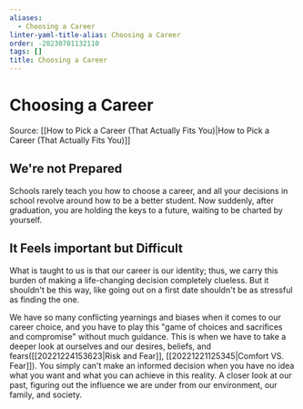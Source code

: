 ```yaml
---
aliases:
  - Choosing a Career
linter-yaml-title-alias: Choosing a Career
order: -20230701132110
tags: []
title: Choosing a Career
---
```


# Choosing a Career

Source: [[How to Pick a Career (That Actually Fits You)|How to Pick a Career (That Actually Fits You)]]

## We're not Prepared
Schools rarely teach you how to choose a career, and all your decisions in school revolve around how to be a better student. Now suddenly, after graduation, you are holding the keys to a future, waiting to be charted by yourself.

## It Feels important but Difficult
What is taught to us is that our career is our identity; thus, we carry this burden of making a life-changing decision completely clueless. But it shouldn't be this way, like going out on a first date shouldn't be as stressful as finding the one.

We have so many conflicting yearnings and biases when it comes to our career choice, and you have to play this "game of choices and sacrifices and compromise" without much guidance. This is when we have to take a deeper look at ourselves and our desires, beliefs, and fears([[20221224153623|Risk and Fear]], [[20221221125345|Comfort VS. Fear]]). You simply can't make an informed decision when you have no idea what you want and what you can achieve in this reality. A closer look at our past, figuring out the influence we are under from our environment, our family, and society.